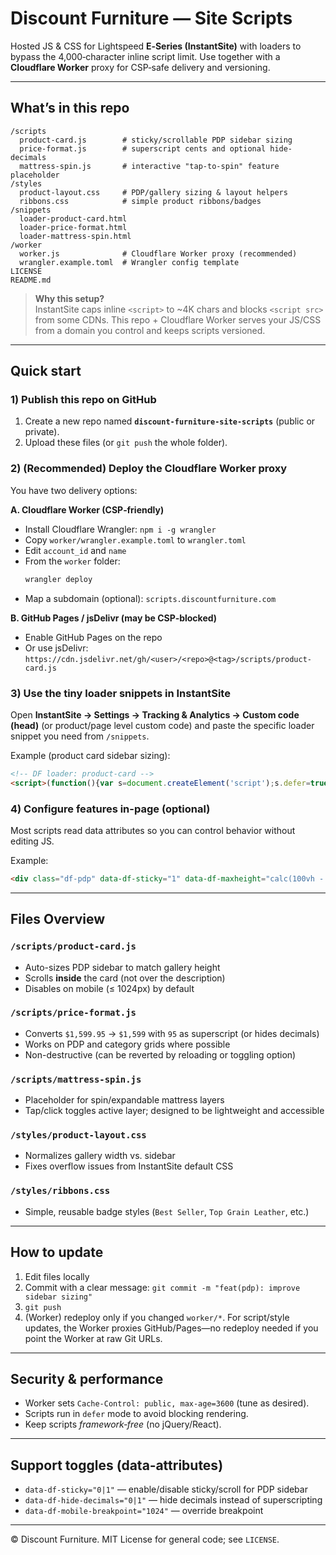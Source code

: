 # Discount Furniture — Site Scripts
Hosted JS & CSS for Lightspeed **E‑Series (InstantSite)** with loaders to bypass the 4,000‑character inline script limit. 
Use together with a **Cloudflare Worker** proxy for CSP‑safe delivery and versioning.

---

## What’s in this repo

```
/scripts
  product-card.js        # sticky/scrollable PDP sidebar sizing
  price-format.js        # superscript cents and optional hide-decimals
  mattress-spin.js       # interactive "tap-to-spin" feature placeholder
/styles
  product-layout.css     # PDP/gallery sizing & layout helpers
  ribbons.css            # simple product ribbons/badges
/snippets
  loader-product-card.html
  loader-price-format.html
  loader-mattress-spin.html
/worker
  worker.js              # Cloudflare Worker proxy (recommended)
  wrangler.example.toml  # Wrangler config template
LICENSE
README.md
```

> **Why this setup?**  
> InstantSite caps inline `<script>` to ~4K chars and blocks `<script src>` from some CDNs. This repo + Cloudflare Worker serves your JS/CSS from a domain you control and keeps scripts versioned.

---

## Quick start

### 1) Publish this repo on GitHub
1. Create a new repo named **`discount-furniture-site-scripts`** (public or private).
2. Upload these files (or `git push` the whole folder).

### 2) (Recommended) Deploy the Cloudflare Worker proxy
You have two delivery options:

**A. Cloudflare Worker (CSP‑friendly)**
- Install Cloudflare Wrangler: `npm i -g wrangler`
- Copy `worker/wrangler.example.toml` to `wrangler.toml`
- Edit `account_id` and `name`
- From the `worker` folder:  
  ```bash
  wrangler deploy
  ```
- Map a subdomain (optional): `scripts.discountfurniture.com`

**B. GitHub Pages / jsDelivr (may be CSP‑blocked)**
- Enable GitHub Pages on the repo  
- Or use jsDelivr: `https://cdn.jsdelivr.net/gh/<user>/<repo>@<tag>/scripts/product-card.js`

### 3) Use the tiny loader snippets in InstantSite
Open **InstantSite → Settings → Tracking & Analytics → Custom code (head)** (or product/page level custom code) and paste the specific loader snippet you need from `/snippets`.

Example (product card sidebar sizing):
```html
<!-- DF loader: product-card -->
<script>(function(){var s=document.createElement('script');s.defer=true;s.src='https://scripts.discountfurniture.workers.dev/scripts/product-card.js';document.head.appendChild(s);})();</script>
```

### 4) Configure features in-page (optional)
Most scripts read data attributes so you can control behavior without editing JS.

Example:
```html
<div class="df-pdp" data-df-sticky="1" data-df-maxheight="calc(100vh - 24px)"></div>
```

---

## Files Overview

### `/scripts/product-card.js`
- Auto-sizes PDP sidebar to match gallery height
- Scrolls **inside** the card (not over the description)
- Disables on mobile (≤ 1024px) by default

### `/scripts/price-format.js`
- Converts `$1,599.95` → `$1,599` with `95` as superscript (or hides decimals)
- Works on PDP and category grids where possible
- Non-destructive (can be reverted by reloading or toggling option)

### `/scripts/mattress-spin.js`
- Placeholder for spin/expandable mattress layers
- Tap/click toggles active layer; designed to be lightweight and accessible

### `/styles/product-layout.css`
- Normalizes gallery width vs. sidebar
- Fixes overflow issues from InstantSite default CSS

### `/styles/ribbons.css`
- Simple, reusable badge styles (`Best Seller`, `Top Grain Leather`, etc.)

---

## How to update
1. Edit files locally
2. Commit with a clear message: `git commit -m "feat(pdp): improve sidebar sizing"`
3. `git push`
4. (Worker) redeploy only if you changed `worker/*`. For script/style updates, the Worker proxies GitHub/Pages—no redeploy needed if you point the Worker at raw Git URLs.

---

## Security & performance
- Worker sets `Cache-Control: public, max-age=3600` (tune as desired).
- Scripts run in `defer` mode to avoid blocking rendering.
- Keep scripts *framework‑free* (no jQuery/React).

---

## Support toggles (data‑attributes)
- `data-df-sticky="0|1"` — enable/disable sticky/scroll for PDP sidebar
- `data-df-hide-decimals="0|1"` — hide decimals instead of superscripting
- `data-df-mobile-breakpoint="1024"` — override breakpoint

---

© Discount Furniture. MIT License for general code; see `LICENSE`.
